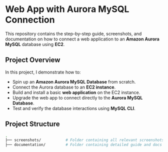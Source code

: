 # Web App with Aurora MySQL Connection

This repository contains the step-by-step guide, screenshots, and documentation on how to connect a web application to an **Amazon Aurora MySQL** database using **EC2**. 

## Project Overview

In this project, I demonstrate how to:
- Spin up an **Amazon Aurora MySQL Database** from scratch.
- Connect the Aurora database to an **EC2 instance**.
- Build and install a basic **web application** on the EC2 instance.
- Upgrade the web app to connect directly to the **Aurora MySQL Database**.
- Test and verify the database interactions using **MySQL CLI**.

## Project Structure

```bash
.
├── screenshots/           # Folder containing all relevant screenshots
├── documentation/         # Folder containing detailed guide and docs

```
